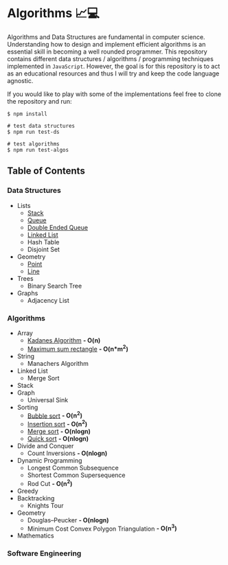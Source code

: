 # Algorithms 📈💻
Algorithms and Data Structures are fundamental in computer science. Understanding how to design and implement efficient algorithms is an essential skill in becoming a well rounded programmer. This repository contains different data structures / algorithms / programming techniques implemented in `JavaScript`. However, the goal is for this repository is to act as an educational resources and thus I will try and keep the code language agnostic.

If you would like to play with some of the implementations feel free to clone the repository and run: 
```
$ npm install
``` 
```
# test data structures
$ npm run test-ds 

# test algorithms
$ npm run test-algos
``` 

## Table of Contents

### Data Structures
  - Lists 
    - [Stack](/data-structures/stack.js)
    - [Queue](/data-structures/queue.js)
    - [Double Ended Queue](/data-structures/double-ended-queue.js)
    - [Linked List](/data-structures/linked-list.js)
    - Hash Table
    - Disjoint Set
  - Geometry
    - [Point](/data-structures/point.js)
    - [Line](/data-structures/line.js)
  - Trees
    - Binary Search Tree
  - Graphs
    - Adjacency List

### Algorithms  
  - Array 
    - [Kadanes Algorithm](/algorithms/array/kadanes.js) **- O(n)**
    - [Maximum sum rectangle](/algorithms/array/maximum-sum-rectangle.js) **- O(n*m<sup>2</sup>)**
  - String
    - Manachers Algorithm
  - Linked List
    - Merge Sort
  - Stack 
  - Graph
    - Universal Sink
  - Sorting
    - [Bubble sort](/algorithms/sorting/bubble.js) **- O(n<sup>2</sup>)**
    - [Insertion sort](/algorithms/sorting/insertion.js) **- O(n<sup>2</sup>)**
    - [Merge sort](/algorithms/sorting/merge.js) **- O(nlogn)**
    - [Quick sort](/algorithms/sorting/quick.js) **- O(nlogn)**
  - Divide and Conquer
    - Count Inversions **- O(nlogn)**
  - Dynamic Programming
    - Longest Common Subsequence
    - Shortest Common Supersequence
    - Rod Cut **- O(n<sup>2</sup>)**
  - Greedy
  - Backtracking
    - Knights Tour
  - Geometry
    - Douglas–Peucker **- O(nlogn)**
    - Minimum Cost Convex Polygon Triangulation **- O(n<sup>3</sup>)**
  - Mathematics

### Software Engineering 
